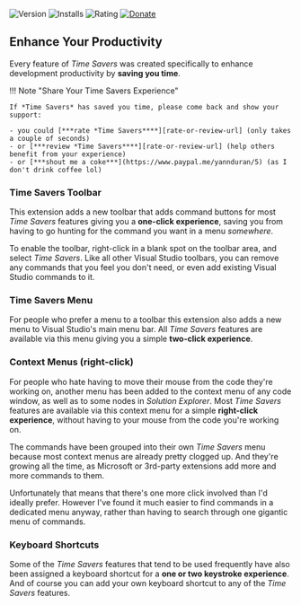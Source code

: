 ![Version][version-badge-url]
![Installs][installs-badge-url]
![Rating][rating-badge-url]
[![Donate][paypal-badge]](https://www.paypal.me/yannduran/5)

[version-badge-url]: http://vsmarketplacebadge.apphb.com/version-short/YannDuran.VisualStudioTimeSavers.svg?label=version&colorB=7E57C2
[installs-badge-url]: http://vsmarketplacebadge.apphb.com/installs-short/YannDuran.VisualStudioTimeSavers.svg?colorB=7E57C2
[rating-badge-url]: http://vsmarketplacebadge.apphb.com/rating-short/YannDuran.VisualStudioTimeSavers.svg?colorB=7E57C2
[paypal-badge]: https://img.shields.io/badge/donate-paypal-green.svg

## Enhance Your Productivity

Every feature of *Time Savers* was created specifically to enhance development productivity by
**saving you time**.

!!! Note "Share Your Time Savers Experience"

    If *Time Savers* has saved you time, please come back and show your support:

    - you could [***rate *Time Savers****][rate-or-review-url] (only takes a couple of seconds)
    - or [***review *Time Savers****][rate-or-review-url] (help others benefit from your experience)
    - or [***shout me a coke***](https://www.paypal.me/yannduran/5) (as I don't drink coffee lol)

### Time Savers Toolbar

This extension adds a new toolbar that adds command buttons for most *Time Savers* features giving you a
**one-click experience**, saving you from having to go hunting for the command you want in a menu _somewhere_.

To enable the toolbar, right-click in a blank spot on the toolbar area, and select *Time Savers*.
Like all other Visual Studio toolbars, you can remove any commands that you feel you don't need,
or even add existing Visual Studio commands to it.

### Time Savers Menu

For people who prefer a menu to a toolbar this extension also adds a new menu to Visual Studio's main menu bar.
All *Time Savers* features are available via this menu giving you a simple
**two-click experience**.

### Context Menus (right-click)

For people who hate having to move their mouse from the code they're working on,
another menu has been added to the context menu of any code window, as well as to some nodes in *Solution Explorer*.
Most *Time Savers* features are available via this context menu for a simple
**right-click experience**, without having to your mouse from the code you're working on.

The commands have been grouped into their own *Time Savers* menu because most context menus
are already pretty clogged up. And they're growing all the time,
as Microsoft or 3rd-party extensions add more and more commands to them.

Unfortunately that means that there's one more click involved than I'd ideally prefer.
However I've found it much easier to find commands in a dedicated menu anyway, rather
than having to search through one gigantic menu of commands.

### Keyboard Shortcuts

Some of the *Time Savers* features that tend to be used frequently have also been assigned a keyboard shortcut for a
**one or two keystroke experience**.
And of course you can add your own keyboard shortcut to any of the *Time Savers* features.

[github-url]: http://www.github.com/luminous-software/time-savers

[marketplace-url]: https://marketplace.visualstudio.com/vsgallery/049c7ac5-ba44-4a72-b4ee-7be7fb1b0edd
[gallery-url]: https://visualstudiogallery.msdn.microsoft.com/049c7ac5-ba44-4a72-b4ee-7be7fb1b0edd
[rate-or-review-url]: https://marketplace.visualstudio.com/vsgallery/049c7ac5-ba44-4a72-b4ee-7be7fb1b0edd#review-details
[qna-url]: https://marketplace.visualstudio.com/vsgallery/049c7ac5-ba44-4a72-b4ee-7be7fb1b0edd#qna
[suggestions-url]: https://marketplace.visualstudio.com/vsgallery/049c7ac5-ba44-4a72-b4ee-7be7fb1b0edd#qna

[changelog-url]: https://github.com/luminous-software/time-savers/blob/master/CHANGELOG.md
[roadmap-url]: https://github.com/luminous-software/time-savers/blob/master/roadmap.md
[features-url]: https://luminous-software.solutions/extensions-vs/#time-savers
[icon-url]: /assets/images/favicon.ico

[contributing-url]: https://github.com/luminous-software/time-savers/blob/master/.github/CONTRIBUTING.md
[extensibility-tools-url]: https://visualstudiogallery.msdn.microsoft.com/ab39a092-1343-46e2-b0f1-6a3f91155aa6

[license-url]: https://github.com/luminous-software/time-savers/blob/master/LICENSE

